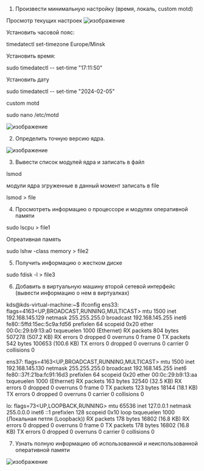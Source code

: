 1. Произвести минимальную настройку (время, локаль, custom motd)

Просмотр текущих настроек
![изображение](https://github.com/tms-dos21-onl/dzmitry-kuzin/assets/157679153/c8c98015-21c4-4a53-bf6e-d5e6145b003f)


Установить часовой пояс:

timedatectl set-timezone Europe/Minsk

Установить время:

sudo timedatectl -- set-time "17:11:50"

Установить дату

sudo timedatectl -- set-time "2024-02-05"

custom motd

sudo nano /etc/motd

![изображение](https://github.com/tms-dos21-onl/dzmitry-kuzin/assets/157679153/d9c79aec-9aec-4375-9eb4-b04caaea0079)

2. Определить точную версию ядра.

![изображение](https://github.com/tms-dos21-onl/dzmitry-kuzin/assets/157679153/e4597cfe-e834-4761-8013-365c2c039b3a)

3. Вывести список модулей ядра и записать в файл

lsmod

модули ядра згруженные в данный момент записать в file

lsmod > file 

4. Просмотреть информацию о процессоре и модулях оперативной памяти

sudo lscpu > file1

Опреативная память

sudo lshw -class memory > file2

5. Получить информацию о жестком диске

sudo fdisk -l > file3

6. Добавить в виртуальную машину второй сетевой интерфейс (вывести информацию о нем в виртуалках)

kds@kds-virtual-machine:~$ ifconfig
ens33: flags=4163<UP,BROADCAST,RUNNING,MULTICAST>  mtu 1500
        inet 192.168.145.129  netmask 255.255.255.0  broadcast 192.168.145.255
        inet6 fe80::5ffd:15ec:5c9a:fd56  prefixlen 64  scopeid 0x20<link>
        ether 00:0c:29:b9:13:a0  txqueuelen 1000  (Ethernet)
        RX packets 804  bytes 507278 (507.2 KB)
        RX errors 0  dropped 0  overruns 0  frame 0
        TX packets 542  bytes 100653 (100.6 KB)
        TX errors 0  dropped 0 overruns 0  carrier 0  collisions 0

ens37: flags=4163<UP,BROADCAST,RUNNING,MULTICAST>  mtu 1500
        inet 192.168.145.130  netmask 255.255.255.0  broadcast 192.168.145.255
        inet6 fe80::37f:21ba:fc91:16d3  prefixlen 64  scopeid 0x20<link>
        ether 00:0c:29:b9:13:aa  txqueuelen 1000  (Ethernet)
        RX packets 163  bytes 32540 (32.5 KB)
        RX errors 0  dropped 0  overruns 0  frame 0
        TX packets 123  bytes 18144 (18.1 KB)
        TX errors 0  dropped 0 overruns 0  carrier 0  collisions 0

lo: flags=73<UP,LOOPBACK,RUNNING>  mtu 65536
        inet 127.0.0.1  netmask 255.0.0.0
        inet6 ::1  prefixlen 128  scopeid 0x10<host>
        loop  txqueuelen 1000  (Локальная петля (Loopback))
        RX packets 178  bytes 16802 (16.8 KB)
        RX errors 0  dropped 0  overruns 0  frame 0
        TX packets 178  bytes 16802 (16.8 KB)
        TX errors 0  dropped 0 overruns 0  carrier 0  collisions 0


7. Узнать полную информацию об использованной и неиспользованной оперативной памяти

![изображение](https://github.com/tms-dos21-onl/dzmitry-kuzin/assets/157679153/a0af40aa-81b2-4512-aa89-42559c6bcce6)


